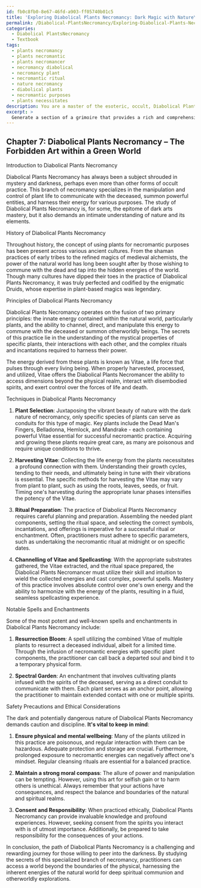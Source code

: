 ```yaml
---
id: fb0c8fb0-8e67-46fd-a903-ff05740b01c5
title: 'Exploring Diabolical Plants Necromancy: Dark Magic with Nature\''s Energy'
permalink: /Diabolical-PlantsNecromancy/Exploring-Diabolical-Plants-Necromancy-Dark-Magic-with-Natures-Energy/
categories:
  - Diabolical PlantsNecromancy
  - Textbook
tags:
  - plants necromancy
  - plants necromantic
  - plants necromancer
  - necromancy diabolical
  - necromancy plant
  - necromantic ritual
  - nature necromancy
  - diabolical plants
  - necromantic purposes
  - plants necessitates
description: You are a master of the esoteric, occult, Diabolical PlantsNecromancy and education, you have written many textbooks on the subject in ways that provide students with rich and deep understanding of the subject. You are being asked to write textbook-like sections on a topic and you do it with full context, explainability, and reliability in accuracy to the true facts of the topic at hand, in a textbook style that a student would easily be able to learn from, in a rich, engaging, and contextual way. Always include relevant context (such as formulas and history), related concepts, and in a way that someone can gain deep insights from.
excerpt: > 
  Generate a section of a grimoire that provides a rich and comprehensive understanding of Diabolical Plants Necromancy for a student seeking to expand their knowledge on this specific occult domain. This section should cover the history, principles, techniques, and notable spells related to this unique form of necromancy, along with practical advice on how to safely utilize and master this practice.
---
```

## Chapter 7: Diabolical Plants Necromancy – The Forbidden Art within a Green World

Introduction to Diabolical Plants Necromancy

Diabolical Plants Necromancy has always been a subject shrouded in mystery and darkness, perhaps even more than other forms of occult practice. This branch of necromancy specializes in the manipulation and control of plant life to communicate with the deceased, summon powerful entities, and harness their energy for various purposes. The study of Diabolical Plants Necromancy is, for some, the epitome of dark arts mastery, but it also demands an intimate understanding of nature and its elements.

History of Diabolical Plants Necromancy

Throughout history, the concept of using plants for necromantic purposes has been present across various ancient cultures. From the shaman practices of early tribes to the refined magics of medieval alchemists, the power of the natural world has long been sought after by those wishing to commune with the dead and tap into the hidden energies of the world. Though many cultures have dipped their toes in the practice of Diabolical Plants Necromancy, it was truly perfected and codified by the enigmatic Druids, whose expertise in plant-based magics was legendary.

Principles of Diabolical Plants Necromancy

Diabolical Plants Necromancy operates on the fusion of two primary principles: the innate energy contained within the natural world, particularly plants, and the ability to channel, direct, and manipulate this energy to commune with the deceased or summon otherworldly beings. The secrets of this practice lie in the understanding of the mystical properties of specific plants, their interactions with each other, and the complex rituals and incantations required to harness their power.

The energy derived from these plants is known as Vitae, a life force that pulses through every living being. When properly harvested, processed, and utilized, Vitae offers the Diabolical Plants Necromancer the ability to access dimensions beyond the physical realm, interact with disembodied spirits, and exert control over the forces of life and death.

Techniques in Diabolical Plants Necromancy

1. **Plant Selection**: Juxtaposing the vibrant beauty of nature with the dark nature of necromancy, only specific species of plants can serve as conduits for this type of magic. Key plants include the Dead Man's Fingers, Belladonna, Hemlock, and Mandrake - each containing powerful Vitae essential for successful necromantic practice. Acquiring and growing these plants require great care, as many are poisonous and require unique conditions to thrive.

2. **Harvesting Vitae**: Collecting the life energy from the plants necessitates a profound connection with them. Understanding their growth cycles, tending to their needs, and ultimately being in tune with their vibrations is essential. The specific methods for harvesting the Vitae may vary from plant to plant, such as using the roots, leaves, seeds, or fruit. Timing one's harvesting during the appropriate lunar phases intensifies the potency of the Vitae.

3. **Ritual Preparation**: The practice of Diabolical Plants Necromancy requires careful planning and preparation. Assembling the needed plant components, setting the ritual space, and selecting the correct symbols, incantations, and offerings is imperative for a successful ritual or enchantment. Often, practitioners must adhere to specific parameters, such as undertaking the necromantic ritual at midnight or on specific dates.

4. **Channelling of Vitae and Spellcasting**: With the appropriate substrates gathered, the Vitae extracted, and the ritual space prepared, the Diabolical Plants Necromancer must utilize their skill and intuition to wield the collected energies and cast complex, powerful spells. Mastery of this practice involves absolute control over one's own energy and the ability to harmonize with the energy of the plants, resulting in a fluid, seamless spellcasting experience.

Notable Spells and Enchantments

Some of the most potent and well-known spells and enchantments in Diabolical Plants Necromancy include:

1. **Resurrection Bloom**: A spell utilizing the combined Vitae of multiple plants to resurrect a deceased individual, albeit for a limited time. Through the infusion of necromantic energies with specific plant components, the practitioner can call back a departed soul and bind it to a temporary physical form.

2. **Spectral Garden**: An enchantment that involves cultivating plants infused with the spirits of the deceased, serving as a direct conduit to communicate with them. Each plant serves as an anchor point, allowing the practitioner to maintain extended contact with one or multiple spirits.

Safety Precautions and Ethical Considerations

The dark and potentially dangerous nature of Diabolical Plants Necromancy demands caution and discipline. **It's vital to keep in mind**:

1. **Ensure physical and mental wellbeing**: Many of the plants utilized in this practice are poisonous, and regular interaction with them can be hazardous. Adequate protection and storage are crucial. Furthermore, prolonged exposure to necromantic energies can negatively affect one's mindset. Regular cleansing rituals are essential for a balanced practice.

2. **Maintain a strong moral compass**: The allure of power and manipulation can be tempting. However, using this art for selfish gain or to harm others is unethical. Always remember that your actions have consequences, and respect the balance and boundaries of the natural and spiritual realms.

3. **Consent and Responsibility**: When practiced ethically, Diabolical Plants Necromancy can provide invaluable knowledge and profound experiences. However, seeking consent from the spirits you interact with is of utmost importance. Additionally, be prepared to take responsibility for the consequences of your actions.

In conclusion, the path of Diabolical Plants Necromancy is a challenging and rewarding journey for those willing to peer into the darkness. By studying the secrets of this specialized branch of necromancy, practitioners can access a world beyond the boundaries of the physical, harnessing the inherent energies of the natural world for deep spiritual communion and otherworldly explorations.
